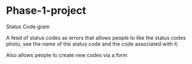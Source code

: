 # Phase-1-project

Status Code gram

A feed of status codes as errors that allows people to like the status codes photo, see the name of the status code and the code associated with it.

Also allows people to create new codes via a form